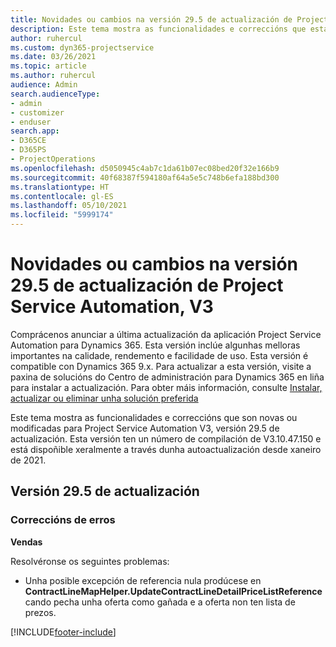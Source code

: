 ```yaml
---
title: Novidades ou cambios na versión 29.5 de actualización de Project Service Automation, Corrección, V3
description: Este tema mostra as funcionalidades e correccións que están dispoñibles en Project Service Automation, versión 29.5 de actualización, corrección, V3.
author: ruhercul
ms.custom: dyn365-projectservice
ms.date: 03/26/2021
ms.topic: article
ms.author: ruhercul
audience: Admin
search.audienceType:
- admin
- customizer
- enduser
search.app:
- D365CE
- D365PS
- ProjectOperations
ms.openlocfilehash: d5050945c4ab7c1da61b07ec08bed20f32e166b9
ms.sourcegitcommit: 40f68387f594180af64a5e5c748b6efa188bd300
ms.translationtype: HT
ms.contentlocale: gl-ES
ms.lasthandoff: 05/10/2021
ms.locfileid: "5999174"
---
```

# <a name="whats-new-or-changed-in-project-service-automation-update-release-295-v3"></a>Novidades ou cambios na versión 29.5 de actualización de Project Service Automation, V3

Comprácenos anunciar a última actualización da aplicación Project Service Automation para Dynamics 365. Esta versión inclúe algunhas melloras importantes na calidade, rendemento e facilidade de uso. Esta versión é compatible con Dynamics 365 9.x. Para actualizar a esta versión, visite a paxina de solucións do Centro de administración para Dynamics 365 en liña para instalar a actualización. Para obter máis información, consulte [Instalar, actualizar ou eliminar unha solución preferida](/power-platform/admin/install-remove-preferred-solution.md)

Este tema mostra as funcionalidades e correccións que son novas ou modificadas para Project Service Automation V3, versión 29.5 de actualización. Esta versión ten un número de compilación de V3.10.47.150 e está dispoñible xeralmente a través dunha autoactualización desde xaneiro de 2021.

## <a name="update-release-295"></a>Versión 29.5 de actualización

### <a name="bug-fixes"></a>Correccións de erros


**Vendas**

Resolvéronse os seguintes problemas:

- Unha posible excepción de referencia nula prodúcese en **ContractLineMapHelper.UpdateContractLineDetailPriceListReference** cando pecha unha oferta como gañada e a oferta non ten lista de prezos.


[!INCLUDE[footer-include](../includes/footer-banner.md)]
